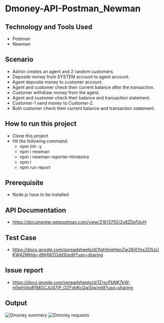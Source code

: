 # Dmoney-API-Postman_Newman

## Technology and Tools Used
- Postman
- Newman

## Scenario
- Admin creates an agent and 2 random customers.
- Deposite money from SYSTEM account to agent account.
- Agent deposite money to customer account.
- Agent and customer check their current balance after the transaction.
- Customer withdraw money from the agent.
- Agent and customer check their balance and transaction statement.
- Customer-1 send money to Customer-2.
- Both customer check their current balance and transaction statement.

## How to run this project
- Clone this project
- Hit the following command:
  - npm init -y
  - npm i newman
  - npm i newman-reporter-htmlextra
  - npm i
  - npm run report
  
 ## Prerequisite
 - Node.js have to be installed
  
 ## API Documentation
 - https://documenter.getpostman.com/view/21613755/2s8ZDeTdyH
  
 ## Test Case
 - https://docs.google.com/spreadsheets/d/1tgHiIvqHppZw26jXYoxZD5zUKW42MHdy-dNHWZGdd1I/edit?usp=sharing
 
 ## Issue report
 - https://docs.google.com/spreadsheets/d/1ZrscPbNK7kW-m1whVboR1MGCJU47jP_OZFxbKcQwSIw/edit?usp=sharing
 
## Output
![Dmoney summery](https://user-images.githubusercontent.com/52536969/215102828-15b6d550-02c0-42ee-85dc-068a88aa6da2.png)
![Dmoney requests](https://user-images.githubusercontent.com/52536969/215102974-ffd8bd64-5772-43eb-8b39-3ea00f59298a.png)
